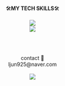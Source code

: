 <!-- <div align="center">
<img src="https://capsule-render.vercel.app/api?type=waving&color=0:DAA520, 100:654ea3&height=230&section=header&text=Junyoung's&fontSize=30&fontColor=ffdde1&fontAlignY=30&descAlign=65&descSize=50&section=header&desc=github&descSize=50&descAlignY=30">
</div>
--> 
<p align="center">
 🛠️<b>MY TECH SKILLS</b>🛠️
 <br><br>
  <a href="https://skillicons.dev">
    <img src="https://skillicons.dev/icons?i=html,css,js,vscode,firebase" /> <br>
    <img src="https://skillicons.dev/icons?i=react,nodejs,github,sass" />
  </a>
</p>
 
<br><br>
<div align="center">
contact 📧<br>
ljun925@naver.com <br><br>
<a href="https://www.instagram.com/feb.25jy/" target="_blank"><img src="https://skillicons.dev/icons?i=instagram" /></a>
<br>
</div>
<br>

<div align=center>
<!-- 
![moko0428's github stats](https://github-readme-stats.vercel.app/api?username=moko0428&show_icons=true)
<div align="center">
<img src="https://capsule-render.vercel.app/api?type=waving&color=0:DAA520, 100:654ea3&height=170&section=footer">
</div>
-->

